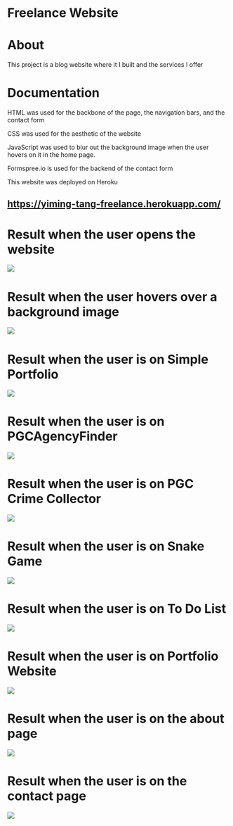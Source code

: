 # Freelance Website
 
# About
This project is a blog website where it  I built and the services I offer

# Documentation

HTML was used for the backbone of the page, the navigation bars, and the contact form

CSS was used for the aesthetic of the website

JavaScript was used to blur out the background image when the user hovers on it in the home page.
                      
Formspree.io is used for the backend of the contact form

This website was deployed on Heroku
## https://yiming-tang-freelance.herokuapp.com/

# Result when the user opens the website
![](images/readme/freelanceHome.jpg)
# Result when the user hovers over a background image
![](images/readme/hover.jpg)
# Result when the user is on Simple Portfolio
![](images/readme/simplePortfolioFreelance.jpg)                    
# Result when the user is on PGCAgencyFinder
![](images/readme/FreelancePGCAgencyFinder.jpg)                       
# Result when the user is on PGC Crime Collector
![](images/readme/FreePGCCRIMECOLLECTOR.jpg)                       
# Result when the user is on Snake Game
![](images/readme/FreeSnakeGame.jpg)                        
# Result when the user is on To Do List
![](images/readme/freeToDo.jpg)                      
# Result when the user is on Portfolio Website
![](images/readme/FreePortfolio.jpg)                        
# Result when the user is on the about page
![](images/readme/Freeabout.jpg)
# Result when the user is on the contact page
![](images/readme/FreelanceContact.jpg)                        
                      
                     
                        
                       
                            
                  
